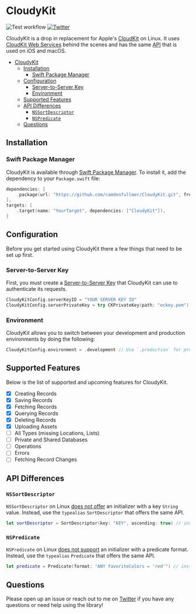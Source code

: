 # CloudyKit

![Test workflow](https://github.com/camdenfullmer/CloudyKit/workflows/Test/badge.svg)
[![Twitter](https://img.shields.io/badge/Twitter-@camdenfullmer-blue.svg?style=flat)](https://twitter.com/camdenfullmer)

CloudyKit is a drop in replacement for Apple's [CloudKit](https://developer.apple.com/icloud/cloudkit/) on Linux. It uses [CloudKit Web Services](https://developer.apple.com/library/archive/documentation/DataManagement/Conceptual/CloudKitWebServicesReference/index.html) behind the scenes and has the same [API](https://developer.apple.com/documentation/cloudkit) that is used on iOS and macOS.

- [CloudyKit](#cloudykit)
  - [Installation](#installation)
    - [Swift Package Manager](#swift-package-manager)
  - [Configuration](#configuration)
    - [Server-to-Server Key](#server-to-server-key)
    - [Environment](#environment)
  - [Supported Features](#supported-features)
  - [API Differences](#api-differences)
    - [`NSSortDescriptor`](#nssortdescriptor)
    - [`NSPredicate`](#nspredicate)
  - [Questions](#questions)

## Installation

### Swift Package Manager

CloudyKit is available through [Swift Package Manager](https://swift.org/package-manager/). To install it, add the dependency to your `Package.swift` file:

```swift
dependencies: [
    .package(url: "https://github.com/camdenfullmer/CloudyKit.git", from: "0.1.0"),
],
targets: [
    .target(name: "YourTarget", dependencies: ["CloudyKit"]),
]
```

## Configuration

Before you get started using CloudyKit there a few things that need to be set up first.

### Server-to-Server Key

First, you must create a [Server-to-Server Key](https://developer.apple.com/library/archive/documentation/DataManagement/Conceptual/CloudKitWebServicesReference/SettingUpWebServices.html#//apple_ref/doc/uid/TP40015240-CH24-SW6) that CloudyKit can use to authenticate its requests.

```swift
CloudyKitConfig.serverKeyID = "YOUR SERVER KEY ID"
CloudyKitConfig.serverPrivateKey = try CKPrivateKey(path: "eckey.pem")
```

### Environment

CloudyKit allows you to switch between your development and production environments by doing the following:

```swift
CloudyKitConfig.environment = .development // Use `.production` for production.
```

## Supported Features

Below is the list of supported and upcoming features for CloudyKit.

- [x] Creating Records
- [x] Saving Records
- [x] Fetching Records
- [x] Querying Records
- [x] Deleting Records
- [x] Uploading Assets
- [ ] All Types (missing Locations, Lists)
- [ ] Private and Shared Databases
- [ ] Operations
- [ ] Errors
- [ ] Fetching Record Changes

## API Differences

### `NSSortDescriptor`

`NSSortDescriptor` on Linux [does not offer](https://github.com/apple/swift-corelibs-foundation/blob/main/Docs/ReleaseNotes_Swift5.md#nssortdescriptor-changes) an initializer with a key `String` value. Instead, use the `typealias` `SortDescriptor` that offers the same API.

```swift
let sortDescriptor = SortDescriptor(key: "KEY", ascending: true) // instead of NSSortDescriptor(key: "KEY", ascending: true)
```

### `NSPredicate`

`NSPredicate` on Linux [does not support](https://github.com/apple/swift-corelibs-foundation/blob/main/Docs/Status.md#entities) an initializer with a predicate format. Instead, use the `typealias` `Predicate` that offers the same API.

```swift
let predicate = Predicate(format: "ANY favoriteColors = 'red'") // instead of NSPredicate(format: "ANY favoriteColors = 'red'")
```

## Questions

Please open up an issue or reach out to me on [Twitter](https://twitter.com/camdenfullmer) if you have any questions or need help using the library!
